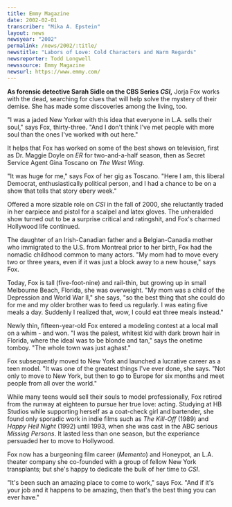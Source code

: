 ```yaml
---
title: Emmy Magazine
date: 2002-02-01
transcriber: "Mika A. Epstein"
layout: news
newsyear: "2002"
permalink: /news/2002/:title/
newstitle: "Labors of Love: Cold Characters and Warm Regards"
newsreporter: Todd Longwell
newssource: Emmy Magazine
newsurl: https://www.emmy.com/
---
```


**As forensic detective Sarah Sidle on the CBS Series *CSI*,** Jorja Fox works with the dead, searching for clues that will help solve the mystery of their demise. She has made some discoveries among the living, too.

"I was a jaded New Yorker with this idea that everyone in L.A. sells their soul," says Fox, thirty-three. "And I don't think I've met people with more soul than the ones I've worked with out here."

It helps that Fox has worked on some of the best shows on television, first as Dr. Maggie Doyle on *ER* for two-and-a-half season, then as Secret Service Agent Gina Toscano on *The West Wing*.

"It was huge for me," says Fox of her gig as Toscano. "Here I am, this liberal Democrat, enthusiastically political person, and I had a chance to be on a show that tells that story ebery week."

Offered a more sizable role on *CSI* in the fall of 2000, she reluctantly traded in her earpiece and pistol for a scalpel and latex gloves. The unheralded show turned out to be a surprise critical and ratingshit, and Fox's charmed Hollywood life continued.

The daughter of an Irish-Canadian father and a Belgian-Canadia mother who immigrated to the U.S. from Montreal prior to her birth, Fox had the nomadic childhood common to many actors. "My mom had to move every two or three years, even if it was just a block away to a new house," says Fox.

Today, Fox is tall (five-foot-nine) and rail-thin, but growing up in small Melbourne Beach, Florida, she was overweight. "My mom was a child of the Depression and World War II," she says, "so the best thing that she could do for me and my older brother was to feed us regularly. I was eating five meals a day. Suddenly I realized that, wow, I could eat three meals instead."

Newly thin, fifteen-year-old Fox entered a modeling contest at a local mall on a whim - and won. "I was the palest, whitest kid with dark brown hair in Florida, where the ideal was to be blonde and tan," says the onetime tomboy. "The whole town was just aghast."

Fox subsequently moved to New York and launched a lucrative career as a teen model. "It was one of the greatest things I've ever done, she says. "Not only to move to New York, but then to go to Europe for six months and meet people from all over the world."

While many teens would sell their souls to model professionally, Fox retired from the runway at eighteen to pursue her true love: acting. Studying at HB Studios while supporting herself as a coat-check girl and bartender, she found only sporadic work in indie films such as *The Kill-Off* (1989) and *Happy Hell Night* (1992) until 1993, when she was cast in the ABC serious *Missing Persons*. It lasted less than one season, but the experiance persuaded her to move to Hollywood.

Fox now has a burgeoning film career (*Memento*) and Honeypot, an L.A. theater company she co-founded with a group of fellow New York transplants; but she's happy to dedicate the bulk of her time to *CSI*.

"It's been such an amazing place to come to work," says Fox. "And if it's your job and it happens to be amazing, then that's the best thing you can ever have."
